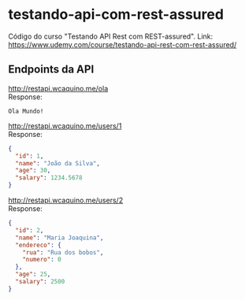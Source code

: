 # testando-api-com-rest-assured
Código do curso "Testando API Rest com REST-assured". Link: https://www.udemy.com/course/testando-api-rest-com-rest-assured/  

## Endpoints da API

http://restapi.wcaquino.me/ola  
Response:  
```
Ola Mundo!
```
http://restapi.wcaquino.me/users/1  
Response:  
```JSON
{
  "id": 1,
  "name": "João da Silva",
  "age": 30,
  "salary": 1234.5678
}
```

http://restapi.wcaquino.me/users/2  
Response:
```JSON
{
  "id": 2,
  "name": "Maria Joaquina",
  "endereco": {
    "rua": "Rua dos bobos",
    "numero": 0
  },
  "age": 25,
  "salary": 2500
}
```
